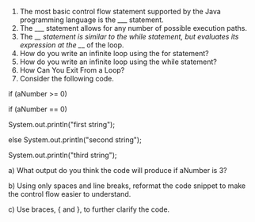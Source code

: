 1.  The most basic control flow statement supported by the Java programming language is the \__\_ statement.
2.  The \__\_ statement allows for any number of possible execution paths.
3.  The \_*\_ statement is similar to the while statement, but evaluates its expression at the \_*\_ of the loop.
4.  How do you write an infinite loop using the for statement?
5.  How do you write an infinite loop using the while statement?
6.  How Can You Exit From a Loop?
7.  Consider the following code.

if (aNumber \>= 0)

if (aNumber == 0)

System.out.println("first string");

else System.out.println("second string");

System.out.println("third string");

a) What output do you think the code will produce if aNumber is 3?

b) Using only spaces and line breaks, reformat the code snippet to make the control flow easier to understand.

c) Use braces, { and }, to further clarify the code.
